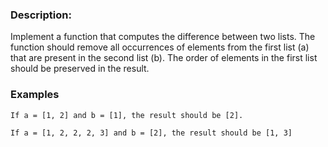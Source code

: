 ### Description:
Implement a function that computes the difference between two lists. The function should remove all occurrences of elements from the first list (a) that are present in the second list (b). The order of elements in the first list should be preserved in the result.

### Examples
    If a = [1, 2] and b = [1], the result should be [2].

    If a = [1, 2, 2, 2, 3] and b = [2], the result should be [1, 3]